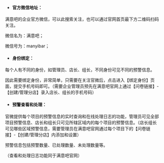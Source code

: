 * #### **官方微信地址：**

满意吧的企业官方微信，可以此搜索关注，也可以通过官网首页最下方二维码扫码关注。

微信名为：满意吧；  

微信号为：manyibar；

* #### **身份绑定：**

每个人有不同的身份，如管理员、店长、组长，不同身份可见不同的预警信息。

因此需要绑定身份，非常简单，只需要在关注官微后，点击进入【绑定身份】页面，提交手机号码即可。（需要企业管理员预先在满意吧官网上通过【问卷链接】-【创建/管理分店】录入店长、组长的手机号码）

* #### **预警查看和处理：**

官微提供每个项目的预警信息的实时查询和在线处理日志的功能，管理员可见全部项目预警信息、店长和组长只可见所辖区域内的每个项目的预警信息。（店长组长可见哪些区域预警信息，需要管理员在满意吧官网通过每个项目下的【问卷链接】-【创建/管理分店】内添加和设置）

预警信息包括预警数量、已处理数量、未处理数量等。

（查看和处理日志功能同于满意吧官网）

